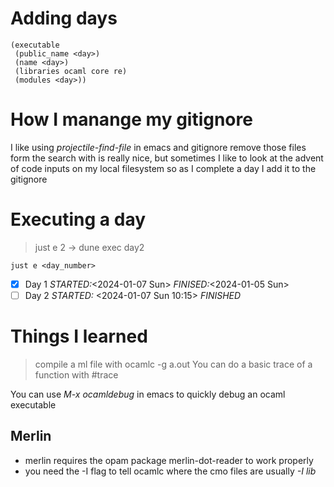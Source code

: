 # Adding days
```
(executable
 (public_name <day>)
 (name <day>)
 (libraries ocaml core re)
 (modules <day>))
```

# How I manange my gitignore
I like using _projectile-find-file_ in emacs and gitignore remove those files form the search with is really nice, but sometimes I like to look at the advent of code inputs on my local filesystem so as I complete a day I add it to the gitignore

# Executing a day 
> just e 2 -> dune exec day2
```
just e <day_number> 
```

- [x] Day 1 _STARTED:_<2024-01-07 Sun> _FINISED:_<2024-01-05 Sun>
- [ ] Day 2 _STARTED:_ <2024-01-07 Sun 10:15> _FINISHED_ 

# Things I learned

> compile a ml file with ocamlc -g a.out
> You can do a basic trace of a function with #trace <function>

You can use _M-x ocamldebug_ in emacs to quickly debug an ocaml executable

## Merlin
- merlin requires the opam package merlin-dot-reader to work properly
- you need the -I flag to tell ocamlc where the cmo files are usually *-I lib*


